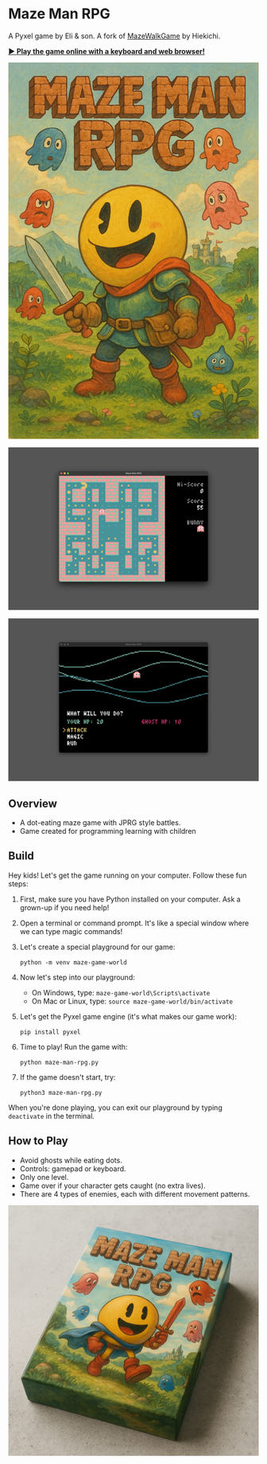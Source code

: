 # Maze Man RPG

A Pyxel game by Eli & son. A fork of [MazeWalkGame](https://github.com/Hiekichi/MazeWalkGame) by Hiekichi.

**[▶ Play the game online with a keyboard and web browser!](https://kitao.github.io/pyxel/wasm/launcher/?run=eliheuer.maze-man-rpg.maze-man-rpg)**

![Cover Art](maze-man-rpg-cover-art.png)

![Screenshot 1](maze-man-rpg-screenshot-001.png)

![Screenshot 2](maze-man-rpg-screenshot-002.png)

## Overview
- A dot-eating maze game with JPRG style battles.
- Game created for programming learning with children

## Build
Hey kids! Let's get the game running on your computer. Follow these fun steps:

1. First, make sure you have Python installed on your computer. Ask a grown-up if you need help!

2. Open a terminal or command prompt. It's like a special window where we can type magic commands!

3. Let's create a special playground for our game:
   ```
   python -m venv maze-game-world
   ```

4. Now let's step into our playground:
   - On Windows, type: `maze-game-world\Scripts\activate`
   - On Mac or Linux, type: `source maze-game-world/bin/activate`

5. Let's get the Pyxel game engine (it's what makes our game work):
   ```
   pip install pyxel
   ```

6. Time to play! Run the game with:
   ```
   python maze-man-rpg.py
   ```

7. If the game doesn't start, try:
   ```
   python3 maze-man-rpg.py
   ```

When you're done playing, you can exit our playground by typing `deactivate` in the terminal.

## How to Play
- Avoid ghosts while eating dots.
- Controls: gamepad or keyboard.
- Only one level.
- Game over if your character gets caught (no extra lives).
- There are 4 types of enemies, each with different movement patterns.

![Box Art](maze-man-rpg-box-art.png)

